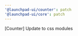 ```yaml
---
'@launchpad-ui/counter': patch
'@launchpad-ui/core': patch
---
```


[Counter] Update to css modules
